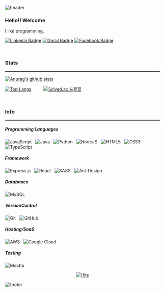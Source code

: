 ![header](https://capsule-render.vercel.app/api?&color=auto)
<h3>Hello!!
Welcome</h3>

I like programming.
<div>
  
[![Linkedin Badge](https://img.shields.io/badge/-LinkedIn-blue?style=flat-square&logo=Linkedin&logoColor=white&link=https://www.linkedin.com/in/chanjong-park-5546b2163/)](https://www.linkedin.com/in/chanjong-park-5546b2163/)  [![Gmail Badge](https://img.shields.io/badge/Gmail-d14836?style=flat-square&logo=Gmail&logoColor=white&link=mailto:7000cj@gmail.com)](mailto:snugyun01@gmail.com) [![Facebook Badge](https://img.shields.io/badge/facebook-1877f2?style=flat-square&logo=facebook&logoColor=white&link=https://www.facebook.com/profile.php?id=100026495448747&sk=about)](https://www.facebook.com/profile.php?id=100026495448747&sk=about)
</div>
<br>

<!-- //현황 -->
<h3>Stats</h3>
<hr style="border: solid 0.01px grey;">

[![Anurag's github stats](https://github-readme-stats.vercel.app/api?username=parkchanjong&count_private=true&show_icons=true&theme=radical)](https://github.com/anuraghazra/github-readme-stats)

[![Top Langs](https://github-readme-stats.vercel.app/api/top-langs/?username=parkchanjong&count_private=true&show_icons=true&theme=radical&layout=compact)](https://github.com/parkchanjong/github-readme-stats)&nbsp; &nbsp; &nbsp; &nbsp; &nbsp; [![Solved.ac 프로필](http://mazassumnida.wtf/api/v2/generate_badge?boj=7000cj)](https://solved.ac/7000cj)

<br>

<!-- //정보 -->
<h3>Info</h3>
<hr style="border: solid 0.01px grey;">

<h5>Programming Languages</h5>

<img alt="JavaScript" src="https://img.shields.io/badge/javascript%20-%23323330.svg?&style=for-the-badge&logo=javascript&logoColor=%23F7DF1E"/> &nbsp; <img alt="Java" src="https://img.shields.io/badge/java-%23ED8B00.svg?&style=for-the-badge&logo=java&logoColor=white"/> &nbsp; <img alt="Python" src="https://img.shields.io/badge/python%20-%2314354C.svg?&style=for-the-badge&logo=python&logoColor=white"/> &nbsp; <img alt="NodeJS" src="https://img.shields.io/badge/node.js%20-%2343853D.svg?&style=for-the-badge&logo=node.js&logoColor=white"/> &nbsp; <img alt="HTML5" src="https://img.shields.io/badge/html5%20-%23E34F26.svg?&style=for-the-badge&logo=html5&logoColor=white"/> &nbsp; <img alt="CSS3" src="https://img.shields.io/badge/css3%20-%231572B6.svg?&style=for-the-badge&logo=css3&logoColor=white"/> <img alt="TypeScript" src="https://img.shields.io/badge/typescript-%23007ACC.svg?style=for-the-badge&logo=typescript&logoColor=white"/>

<h5>Framework</h5>

<img alt="Express.js" src="https://img.shields.io/badge/express.js%20-%23404d59.svg?&style=for-the-badge"/> &nbsp; <img alt="React" src="https://img.shields.io/badge/react%20-%2320232a.svg?&style=for-the-badge&logo=react&logoColor=%2361DAFB"/> &nbsp; <img alt="SASS" src="https://img.shields.io/badge/SASS%20-hotpink.svg?&style=for-the-badge&logo=SASS&logoColor=white"/> &nbsp; <img alt="Ant-Design" src="https://img.shields.io/badge/-Ant%20Design-%230170FE?&style=for-the-badge&logo=ant-design&logoColor=white"/>

<h5>Databases</h5>

<img alt="MySQL" src="https://img.shields.io/badge/mysql-%2300f.svg?&style=for-the-badge&logo=mysql&logoColor=white"/>

<h5>VersionControl</h5>

<img alt="Git" src="https://img.shields.io/badge/git%20-%23F05033.svg?&style=for-the-badge&logo=git&logoColor=white"/> &nbsp; <img alt="GitHub" src="https://img.shields.io/badge/github%20-%23121011.svg?&style=for-the-badge&logo=github&logoColor=white"/>

<h5>Hosting/SaaS</h5>

<img alt="AWS" src="https://img.shields.io/badge/AWS%20-%23FF9900.svg?&style=for-the-badge&logo=amazon-aws&logoColor=white"/> &nbsp; <img alt="Google Cloud" src="https://img.shields.io/badge/Google%20Cloud%20-%234285F4.svg?&style=for-the-badge&logo=google-cloud&logoColor=white"/>

<h5>Testing</h5>

<img alt="Mocha" src="https://img.shields.io/badge/-mocha-%238D6748?&style=for-the-badge&logo=mocha&logoColor=white"/>

<br>
<!-- //방문자수 -->
<div align=center>

[![Hits](https://hits.seeyoufarm.com/api/count/incr/badge.svg?url=https%3A%2F%2Fgithub.com%2Fparkchanjong%2Fhit-counter&count_bg=%2385E33D&title_bg=%23000000&icon=waze.svg&icon_color=%23FFF736&title=Hits&edge_flat=false)](https://hits.seeyoufarm.com)
</div>

![footer](https://capsule-render.vercel.app/api?section=footer&color=auto)
